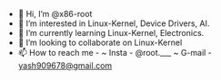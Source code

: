- 👋 Hi, I’m @x86-root
- 👀 I’m interested in Linux-Kernel, Device Drivers, AI.
- 🌱 I’m currently learning Linux-Kernel, Electronics.
- 💞️ I’m looking to collaborate on Linux-Kernel
- 📫 How to reach me - 
      ~ Insta  - @root.___
      ~ G-mail - yash909678@gmail.com
<!---
x86-root/x86-root is a ✨ special ✨ repository because its `README.md` (this file) appears on your GitHub profile.
You can click the Preview link to take a look at your changes.
--->
